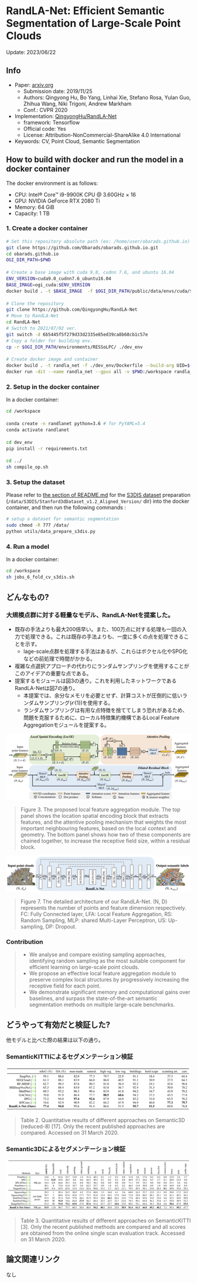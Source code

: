 # RandLA-Net: Efficient Semantic Segmentation of Large-Scale Point Clouds

Update: 2023/06/22

## Info
- Paper: [arxiv.org](https://arxiv.org/abs/1911.11236)
  - Submission date: 2019/11/25
  - Authors: Qingyong Hu, Bo Yang, Linhai Xie, Stefano Rosa, Yulan Guo, Zhihua Wang, Niki Trigoni, Andrew Markham
  - Conf.: CVPR 2020
- Implementation: [QingyongHu/RandLA-Net](https://github.com/QingyongHu/RandLA-Net)
  - framework: Tensorflow
  - Official code: Yes
  - License: Attribution-NonCommercial-ShareAlike 4.0 International
- Keywords: CV, Point Cloud, Semantic Segmentation

## How to build with docker and run the model in a docker container
The docker environment is as follows:
- CPU: Intel® Core™ i9-9900K CPU @ 3.60GHz × 16 
- GPU: NVIDIA GeForce RTX 2080 Ti
- Memory: 64 GiB
- Capacity: 1 TB

### 1. Create a docker container
```bash
# Set this repository absolute path (ex: /home/user/obarads.github.io)
git clone https://github.com/Obarads/obarads.github.io.git
cd obarads.github.io
OGI_DIR_PATH=$PWD

# Create a base image with cuda 9.0, cudnn 7.6, and ubuntu 16.04
ENV_VERSION=cuda9.0_cudnn7.6_ubuntu16.04
BASE_IMAGE=ogi_cuda:$ENV_VERSION
docker build . -t $BASE_IMAGE  -f $OGI_DIR_PATH/public/data/envs/cuda/$ENV_VERSION/Dockerfile 

# Clone the repository
git clone https://github.com/QingyongHu/RandLA-Net
# Move to RandLA-Net
cd RandLA-Net
# Switch to 2021/07/02 ver.
git switch -d 6b5445f5f279d33d2335e85ed39ca8b68cb1c57e
# Copy a folder for building env.
cp -r $OGI_DIR_PATH/environments/RESSoLPC/ ./dev_env

# Create docker image and container
docker build . -t randla_net -f ./dev_env/Dockerfile --build-arg UID=$(id -u) --build-arg GID=$(id -g) --build-arg BASE_IMAGE=$BASE_IMAGE
docker run -dit --name randla_net --gpus all -v $PWD:/workspace randla_net
```

### 2. Setup in the docker container
In a docker container:
```bash
cd /workspace

conda create -n randlanet python=3.6 # for PyYAML=5.4
conda activate randlanet

cd dev_env
pip install -r requirements.txt 

cd ../
sh compile_op.sh
```

### 3. Setup the dataset
Please refer to [the section of README.md](https://github.com/QingyongHu/RandLA-Net/tree/6b5445f5f279d33d2335e85ed39ca8b68cb1c57e#2-s3dis) for the [S3DIS dataset](https://docs.google.com/forms/d/e/1FAIpQLScDimvNMCGhy_rmBA2gHfDu3naktRm6A8BPwAWWDv-Uhm6Shw/viewform?c=0&w=1) preparation (`/data/S3DIS/Stanford3dDataset_v1.2_Aligned_Version/` dir) into the docker container, and then run the following commands :
```bash
# setup a dataset for semantic segmentation
sudo chmod -R 777 /data/
python utils/data_prepare_s3dis.py
```

### 4. Run a model
In a docker container:
```bash
cd /workspace
sh jobs_6_fold_cv_s3dis.sh
```

## どんなもの?
### 大規模点群に対する軽量なモデル、RandLA-Netを提案した。
- 既存の手法よりも最大200倍早い。また、100万点に対する処理も一回の入力で処理できる。これは既存の手法よりも、一度に多くの点を処理できることを示す。
  - lage-scale点群を処理する手法はあるが、これらはボクセル化やSPG化などの前処理で時間がかかる。
- 複雑な点選択アプローチの代わりにランダムサンプリングを使用することがこのアイデアの重要な点である。
- 提案するモジュールは図3の通り。これを利用したネットワークであるRandLA-Netは図7の通り。
  - 本提案では、余分なメモリを必要とせず、計算コストが圧倒的に低いランダムサンプリング($\mathcal{O}(1)$)を使用する。
  - ランダムサンプリングは有用な点特徴を捨ててしまう恐れがあるため、問題を克服するために、ローカル特徴集約機構であるLocal Feature Aggregationモジュールを提案する。

![fig3](img/RESSoLPC/fig3.png)

> Figure 3. The proposed local feature aggregation module. The top panel shows the location spatial encoding block that extracts features, and the attentive pooling mechanism that weights the most important neighbouring features, based on the local context and geometry. The bottom panel shows how two of these components are chained together, to increase the receptive field size, within a residual block.

![fig7](img/RESSoLPC/fig7.png)

> Figure 7. The detailed architecture of our RandLA-Net. (N, D) represents the number of points and feature dimension respectively. FC: Fully Connected layer, LFA: Local Feature Aggregation, RS: Random Sampling, MLP: shared Multi-Layer Perceptron, US: Up-sampling, DP: Dropout.

### Contribution
> - We analyse and compare existing sampling approaches, identifying random sampling as the most suitable component for efficient learning on large-scale point clouds.
> - We propose an effective local feature aggregation module to preserve complex local structures by progressively increasing the receptive field for each point.
> - We demonstrate significant memory and computational gains over baselines, and surpass the state-of-the-art semantic segmentation methods on multiple large-scale benchmarks.

## どうやって有効だと検証した?
他モデルと比べた際の結果は以下の通り。

### SemanticKITTIによるセグメンテーション検証
![tab2](img/RESSoLPC/tab2.png)

> Table 2. Quantitative results of different approaches on Semantic3D (reduced-8) [17]. Only the recent published approaches are compared. Accessed on 31 March 2020.

### Semantic3Dによるセグメンテーション検証
![tab2](img/RESSoLPC/tab3.png)

> Table 3. Quantitative results of different approaches on SemanticKITTI [3]. Only the recent published methods are compared and all scores are obtained from the online single scan evaluation track. Accessed on 31 March 2020.

## 論文関連リンク
なし
